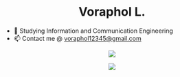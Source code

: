 <h1 align="center">Voraphol L.</h1>

- 🔭 Studying Information and Communication Engineering
- 📫 Contact me @ voraphol12345@gmail.com


<p align="center">
  <a href="https://github.com/oatkup1a"><img src="https://github-readme-stats-git-masterrstaa-rickstaa.vercel.app/api/top-langs/?username=oatkup1a&hide_border=true&layout=compact&show_icons=true"></a>
<p align="center">
  <a href="https://github.com/oatkup1a"><img src="https://github-readme-stats.vercel.app/api?username=oatkup1a&theme=react&show_icons=true&hide_border=true"></a>

